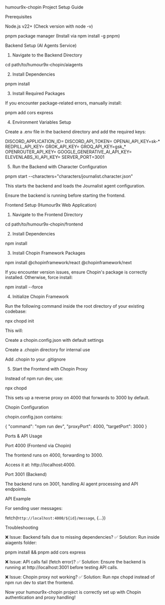 humour9x-chopin Project Setup Guide

Prerequisites

Node.js v22+ (Check version with node -v)

pnpm package manager (Install via npm install -g pnpm)

Backend Setup (AI Agents Service)

1. Navigate to the Backend Directory

cd path/to/humour9x-chopin/aiagents

2. Install Dependencies

pnpm install

3. Install Required Packages

If you encounter package-related errors, manually install:

pnpm add cors express

4. Environment Variables Setup

Create a .env file in the backend directory and add the required keys:

DISCORD_APPLICATION_ID=
DISCORD_API_TOKEN=
OPENAI_API_KEY=sk-*
REDPILL_API_KEY=
GROK_API_KEY=
GROQ_API_KEY=gsk_*
OPENROUTER_API_KEY=
GOOGLE_GENERATIVE_AI_API_KEY=
ELEVENLABS_XI_API_KEY=
SERVER_PORT=3001

5. Run the Backend with Character Configuration

pnpm start --characters="characters/journalist.character.json"

This starts the backend and loads the Journalist agent configuration.

Ensure the backend is running before starting the frontend.

Frontend Setup (Humour9x Web Application)

1. Navigate to the Frontend Directory

cd path/to/humour9x-chopin/frontend

2. Install Dependencies

npm install

3. Install Chopin Framework Packages

npm install @chopinframework/react @chopinframework/next

If you encounter version issues, ensure Chopin's package is correctly installed. Otherwise, force install:

npm install --force

4. Initialize Chopin Framework

Run the following command inside the root directory of your existing codebase:

npx chopd init

This will:

Create a chopin.config.json with default settings

Create a .chopin directory for internal use

Add .chopin to your .gitignore

5. Start the Frontend with Chopin Proxy

Instead of npm run dev, use:

npx chopd

This sets up a reverse proxy on 4000 that forwards to 3000 by default.

Chopin Configuration

chopin.config.json contains:

{
  "command": "npm run dev",
  "proxyPort": 4000,
  "targetPort": 3000
}

Ports & API Usage

Port 4000 (Frontend via Chopin)

The frontend runs on 4000, forwarding to 3000.

Access it at: http://localhost:4000.

Port 3001 (Backend)

The backend runs on 3001, handling AI agent processing and API endpoints.

API Example

For sending user messages:

fetch(`http://localhost:4000/${id}/message`, {...})

Troubleshooting

❌ Issue: Backend fails due to missing dependencies?
✅ Solution: Run inside aiagents folder:

pnpm install && pnpm add cors express

❌ Issue: API calls fail (fetch error)?
✅ Solution: Ensure the backend is running at http://localhost:3001 before testing API calls.

❌ Issue: Chopin proxy not working?
✅ Solution: Run npx chopd instead of npm run dev to start the frontend.

Now your humour9x-chopin project is correctly set up with Chopin authentication and proxy handling!